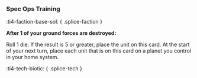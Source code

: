 ### **Spec Ops Training**
:ti4-faction-base-sol:
{ .splice-faction }

**After 1 of your ground forces are destroyed:**

Roll 1 die.
If the result is 5 or greater, place the unit on this card.
At the start of your next turn, place each unit that is on this card on a planet you control in your home system.

:ti4-tech-biotic:
{ .splice-tech }
